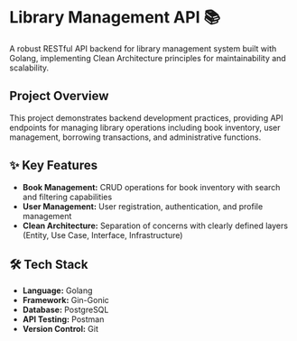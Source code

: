 # Library Management API 📚

A robust RESTful API backend for library management system built with Golang, implementing Clean Architecture principles for maintainability and scalability.

## Project Overview

This project demonstrates backend development practices, providing API endpoints for managing library operations including book inventory, user management, borrowing transactions, and administrative functions.

## ✨ Key Features
- **Book Management:** CRUD operations for book inventory with search and filtering capabilities
- **User Management:** User registration, authentication, and profile management
- **Clean Architecture:** Separation of concerns with clearly defined layers (Entity, Use Case, Interface, Infrastructure)

## 🛠️ Tech Stack
- **Language:** Golang
- **Framework:** Gin-Gonic
- **Database:** PostgreSQL
- **API Testing:** Postman
- **Version Control:** Git
